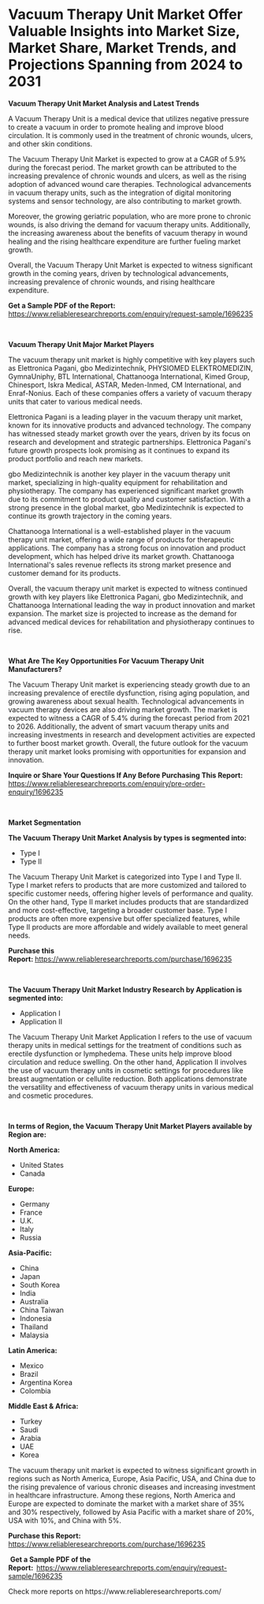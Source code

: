 <p><h1>Vacuum Therapy Unit Market Offer Valuable Insights into Market Size, Market Share, Market Trends, and Projections Spanning from 2024 to 2031</h1></p><p><strong>Vacuum Therapy Unit Market Analysis and Latest Trends</strong></p>
<p><p>A Vacuum Therapy Unit is a medical device that utilizes negative pressure to create a vacuum in order to promote healing and improve blood circulation. It is commonly used in the treatment of chronic wounds, ulcers, and other skin conditions.</p><p>The Vacuum Therapy Unit Market is expected to grow at a CAGR of 5.9% during the forecast period. The market growth can be attributed to the increasing prevalence of chronic wounds and ulcers, as well as the rising adoption of advanced wound care therapies. Technological advancements in vacuum therapy units, such as the integration of digital monitoring systems and sensor technology, are also contributing to market growth.</p><p>Moreover, the growing geriatric population, who are more prone to chronic wounds, is also driving the demand for vacuum therapy units. Additionally, the increasing awareness about the benefits of vacuum therapy in wound healing and the rising healthcare expenditure are further fueling market growth.</p><p>Overall, the Vacuum Therapy Unit Market is expected to witness significant growth in the coming years, driven by technological advancements, increasing prevalence of chronic wounds, and rising healthcare expenditure.</p></p>
<p><strong>Get a Sample PDF of the Report:&nbsp;</strong> <a href="https://www.reliableresearchreports.com/enquiry/request-sample/1696235">https://www.reliableresearchreports.com/enquiry/request-sample/1696235</a></p>
<p>&nbsp;</p>
<p><strong>Vacuum Therapy Unit Major Market Players</strong></p>
<p><p>The vacuum therapy unit market is highly competitive with key players such as Elettronica Pagani, gbo Medizintechnik, PHYSIOMED ELEKTROMEDIZIN, GymnaUniphy, BTL International, Chattanooga International, Kimed Group, Chinesport, Iskra Medical, ASTAR, Meden-Inmed, CM International, and Enraf-Nonius. Each of these companies offers a variety of vacuum therapy units that cater to various medical needs.</p><p>Elettronica Pagani is a leading player in the vacuum therapy unit market, known for its innovative products and advanced technology. The company has witnessed steady market growth over the years, driven by its focus on research and development and strategic partnerships. Elettronica Pagani's future growth prospects look promising as it continues to expand its product portfolio and reach new markets.</p><p>gbo Medizintechnik is another key player in the vacuum therapy unit market, specializing in high-quality equipment for rehabilitation and physiotherapy. The company has experienced significant market growth due to its commitment to product quality and customer satisfaction. With a strong presence in the global market, gbo Medizintechnik is expected to continue its growth trajectory in the coming years.</p><p>Chattanooga International is a well-established player in the vacuum therapy unit market, offering a wide range of products for therapeutic applications. The company has a strong focus on innovation and product development, which has helped drive its market growth. Chattanooga International's sales revenue reflects its strong market presence and customer demand for its products.</p><p>Overall, the vacuum therapy unit market is expected to witness continued growth with key players like Elettronica Pagani, gbo Medizintechnik, and Chattanooga International leading the way in product innovation and market expansion. The market size is projected to increase as the demand for advanced medical devices for rehabilitation and physiotherapy continues to rise.</p></p>
<p>&nbsp;</p>
<p><strong>What Are The Key Opportunities For Vacuum Therapy Unit Manufacturers?</strong></p>
<p><p>The Vacuum Therapy Unit market is experiencing steady growth due to an increasing prevalence of erectile dysfunction, rising aging population, and growing awareness about sexual health. Technological advancements in vacuum therapy devices are also driving market growth. The market is expected to witness a CAGR of 5.4% during the forecast period from 2021 to 2026. Additionally, the advent of smart vacuum therapy units and increasing investments in research and development activities are expected to further boost market growth. Overall, the future outlook for the vacuum therapy unit market looks promising with opportunities for expansion and innovation.</p></p>
<p><strong>Inquire or Share Your Questions If Any Before Purchasing This Report:</strong> <a href="https://www.reliableresearchreports.com/enquiry/pre-order-enquiry/1696235">https://www.reliableresearchreports.com/enquiry/pre-order-enquiry/1696235</a></p>
<p>&nbsp;</p>
<p><strong>Market Segmentation</strong></p>
<p><strong>The Vacuum Therapy Unit Market Analysis by types is segmented into:</strong></p>
<p><ul><li>Type I</li><li>Type II</li></ul></p>
<p><p>The Vacuum Therapy Unit Market is categorized into Type I and Type II. Type I market refers to products that are more customized and tailored to specific customer needs, offering higher levels of performance and quality. On the other hand, Type II market includes products that are standardized and more cost-effective, targeting a broader customer base. Type I products are often more expensive but offer specialized features, while Type II products are more affordable and widely available to meet general needs.</p></p>
<p><strong>Purchase this Report:&nbsp;</strong><a href="https://www.reliableresearchreports.com/purchase/1696235">https://www.reliableresearchreports.com/purchase/1696235</a></p>
<p>&nbsp;</p>
<p><strong>The Vacuum Therapy Unit Market Industry Research by Application is segmented into:</strong></p>
<p><ul><li>Application I</li><li>Application II</li></ul></p>
<p><p>The Vacuum Therapy Unit Market Application I refers to the use of vacuum therapy units in medical settings for the treatment of conditions such as erectile dysfunction or lymphedema. These units help improve blood circulation and reduce swelling. On the other hand, Application II involves the use of vacuum therapy units in cosmetic settings for procedures like breast augmentation or cellulite reduction. Both applications demonstrate the versatility and effectiveness of vacuum therapy units in various medical and cosmetic procedures.</p></p>
<p>&nbsp;</p>
<p><strong>In terms of Region, the Vacuum Therapy Unit Market Players available by Region are:</strong></p>
<p>
    <p> <strong> North America: </strong>
        <ul>
            <li>United States</li>
            <li>Canada</li>
        </ul>
        </p> 
    <p> <strong> Europe: </strong>
        <ul>
            <li>Germany</li>
            <li>France</li>
            <li>U.K.</li>
            <li>Italy</li>
            <li>Russia</li>
        </ul>
        </p> 
    <p> <strong> Asia-Pacific: </strong>
        <ul>
            <li>China</li>
            <li>Japan</li>
            <li>South Korea</li>
            <li>India</li>
            <li>Australia</li>
            <li>China Taiwan</li>
            <li>Indonesia</li>
            <li>Thailand</li>
            <li>Malaysia</li>
        </ul>
        </p> 
    <p> <strong> Latin America: </strong>
        <ul>
            <li>Mexico</li>
            <li>Brazil</li>
            <li>Argentina Korea</li>
            <li>Colombia</li>
        </ul>
        </p> 
    <p> <strong> Middle East & Africa: </strong>
        <ul>
            <li>Turkey</li>
            <li>Saudi</li>
            <li>Arabia</li>
            <li>UAE</li>
            <li>Korea</li>
        </ul>
    </p>
    </p>
<p><p>The vacuum therapy unit market is expected to witness significant growth in regions such as North America, Europe, Asia Pacific, USA, and China due to the rising prevalence of various chronic diseases and increasing investment in healthcare infrastructure. Among these regions, North America and Europe are expected to dominate the market with a market share of 35% and 30% respectively, followed by Asia Pacific with a market share of 20%, USA with 10%, and China with 5%.</p></p>
<p><strong>Purchase this Report: </strong><a href="https://www.reliableresearchreports.com/purchase/1696235">https://www.reliableresearchreports.com/purchase/1696235</a></p>
<p>&nbsp;<strong>Get a Sample PDF of the Report:&nbsp;&nbsp;</strong><a href="https://www.reliableresearchreports.com/enquiry/request-sample/1696235">https://www.reliableresearchreports.com/enquiry/request-sample/1696235</a></p>
<p><strong></strong></p>
<p>Check more reports on https://www.reliableresearchreports.com/</p>